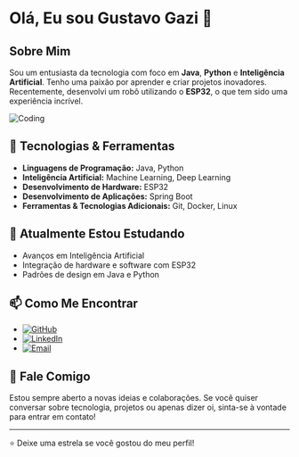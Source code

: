 # Olá, Eu sou Gustavo Gazi 👋

## Sobre Mim
Sou um entusiasta da tecnologia com foco em **Java**, **Python** e **Inteligência Artificial**. Tenho uma paixão por aprender e criar projetos inovadores. Recentemente, desenvolvi um robô utilizando o **ESP32**, o que tem sido uma experiência incrível.

![Coding](https://media.giphy.com/media/ZVik7pBtu9dNS/giphy.gif)

## 🚀 Tecnologias & Ferramentas
- **Linguagens de Programação:** Java, Python
- **Inteligência Artificial:** Machine Learning, Deep Learning
- **Desenvolvimento de Hardware:** ESP32
- **Desenvolvimento de Aplicações:** Spring Boot
- **Ferramentas & Tecnologias Adicionais:** Git, Docker, Linux

## 🌱 Atualmente Estou Estudando
- Avanços em Inteligência Artificial
- Integração de hardware e software com ESP32
- Padrões de design em Java e Python

## 📫 Como Me Encontrar
- [![GitHub](https://img.shields.io/badge/GitHub-181717?style=for-the-badge&logo=github&logoColor=white)](https://github.com/GaziGustavo)
- [![LinkedIn](https://img.shields.io/badge/LinkedIn-0077B5?style=for-the-badge&logo=linkedin&logoColor=white)](https://www.linkedin.com/in/gustavogazi/)
- [![Email](https://img.shields.io/badge/Email-D14836?style=for-the-badge&logo=gmail&logoColor=white)](mailto:gustavo.gazi.programador@gmail.com)

## 💬 Fale Comigo
Estou sempre aberto a novas ideias e colaborações. Se você quiser conversar sobre tecnologia, projetos ou apenas dizer oi, sinta-se à vontade para entrar em contato!

---

⭐️ Deixe uma estrela se você gostou do meu perfil!
